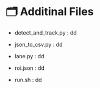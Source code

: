 # 🗂️ Additinal Files
- detect_and_track.py : dd
 
- json_to_csv.py : dd           

- lane.py : dd
 
- roi.json : dd

- run.sh : dd
